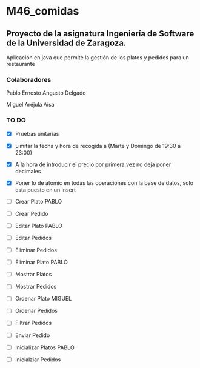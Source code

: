 # M46_comidas

 
## Proyecto de la asignatura Ingeniería de Software de la Universidad de Zaragoza. 
Aplicación en java que permite la gestión de los platos y pedidos para un restaurante

### Colaboradores
Pablo Ernesto Angusto Delgado

Miguel Aréjula Aísa

### TO DO
- [x] Pruebas unitarias
- [x] Limitar la fecha y hora de recogida a (Marte y Domingo de 19:30 a 23:00)
- [x] A la hora de introducir el precio por primera vez no deja poner decimales
- [x] Poner lo de atomic en todas las operaciones con la base de datos, solo esta puesto en un insert
- [ ] Crear Plato PABLO
- [ ] Crear Pedido
- [ ] Editar Plato PABLO
- [ ] Editar Pedidos 
- [ ] Eliminar Pedidos
- [ ] Eliminar Plato PABLO
- [ ] Mostrar Platos
- [ ] Mostrar Pedidos
- [ ] Ordenar Plato MIGUEL
- [ ] Ordenar Pedidos
- [ ] Filtrar Pedidos
- [ ] Enviar Pedido
- [ ] Inicializar Platos PABLO
- [ ] Inicialziar Pedidos


